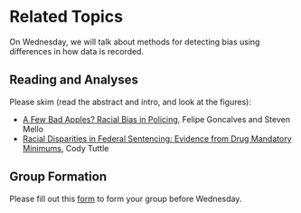 # Related Topics

On Wednesday, we will talk about methods for detecting bias using differences in how data is recorded.

## Reading and Analyses

Please skim (read the abstract and intro, and look at the figures): 
* [A Few Bad Apples? Racial Bias in Policing](https://static1.squarespace.com/static/58d9a8d71e5b6c72dc2a90f1/t/5cfe39c1db1f980001595d4d/1560164805693/GoncalvesMello.pdf), Felipe Goncalves and Steven Mello
* [Racial Disparities in Federal Sentencing: Evidence from Drug Mandatory Minimums](http://econweb.umd.edu/~tuttle/files/tuttle_mandatory_minimums.pdf), Cody Tuttle

## Group Formation

Please fill out this [form](https://docs.google.com/forms/d/e/1FAIpQLSeuwEz6PR835XU-pFCvNSUAT_TLJKhxLa_fvKtD2ZJtAh20GQ/viewform?usp=sf_link) to form your group before Wednesday.

